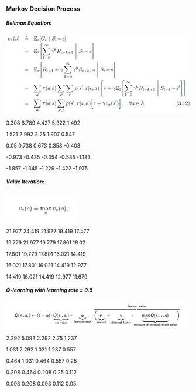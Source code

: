 <h3>Markov Decision Process</h3>

<h5>Bellman Equation:</h5>

![Bellman Equation](Reinforcement.Learning/bellman.PNG?raw=true "Bellman Equation")

3.308   8.789   4.427   5.322   1.492

1.521   2.992   2.25    1.907   0.547

0.05    0.738   0.673   0.358   -0.403

-0.973  -0.435  -0.354  -0.585  -1.183

-1.857  -1.345  -1.229  -1.422  -1.975


<h5>Value Iteration:</h5>

![Value Iteration](Reinforcement.Learning/valueIteration.PNG?raw=true "Value Iteration")

21.977  24.419  21.977  19.419  17.477

19.779  21.977  19.779  17.801  16.02

17.801  19.779  17.801  16.021  14.419

16.021  17.801  16.021  14.419  12.977

14.419  16.021  14.419  12.977  11.679


<h5>Q-learning with learning rate = 0.5</h5>

![Q-Learning](Reinforcement.Learning/qlearning.PNG?raw=true "Q-Learning")

2.292  5.093  2.292  2.75   1.237

1.031  2.292  1.031  1.237  0.557

0.464  1.031  0.464  0.557  0.25

0.208  0.464  0.208  0.25   0.112

0.093  0.208  0.093  0.112  0.05






